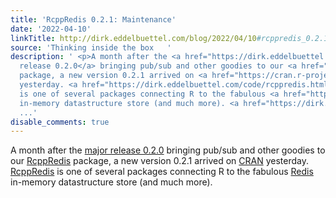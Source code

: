 ```yaml
---
title: 'RcppRedis 0.2.1: Maintenance'
date: '2022-04-10'
linkTitle: http://dirk.eddelbuettel.com/blog/2022/04/10#rcppredis_0.2.1
source: 'Thinking inside the box   '
description: ' <p>A month after the <a href="https://dirk.eddelbuettel.com/blog/2022/03/08#rcppredis_0.2.0">major
  release 0.2.0</a> bringing pub/sub and other goodies to our <a href="https://dirk.eddelbuettel.com/code/rcppredis.html">RcppRedis</a>
  package, a new version 0.2.1 arrived on <a href="https://cran.r-project.org">CRAN</a>
  yesterday. <a href="https://dirk.eddelbuettel.com/code/rcppredis.html">RcppRedis</a>
  is one of several packages connecting R to the fabulous <a href="https://redis.io">Redis</a>
  in-memory datastructure store (and much more). <a href="https://dirk.eddelbuettel.com/code/rcppredis.html
  ...'
disable_comments: true
---
```

 <p>A month after the <a href="https://dirk.eddelbuettel.com/blog/2022/03/08#rcppredis_0.2.0">major release 0.2.0</a> bringing pub/sub and other goodies to our <a href="https://dirk.eddelbuettel.com/code/rcppredis.html">RcppRedis</a> package, a new version 0.2.1 arrived on <a href="https://cran.r-project.org">CRAN</a> yesterday. <a href="https://dirk.eddelbuettel.com/code/rcppredis.html">RcppRedis</a> is one of several packages connecting R to the fabulous <a href="https://redis.io">Redis</a> in-memory datastructure store (and much more). <a href="https://dirk.eddelbuettel.com/code/rcppredis.html ...